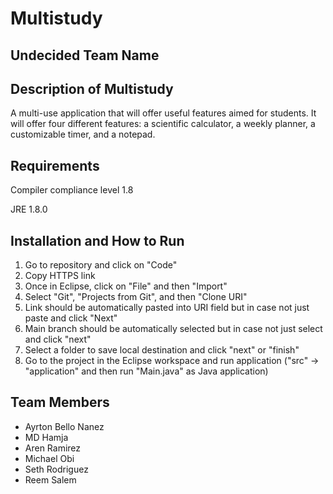 <h1>Multistudy</h1>

<h2>Undecided Team Name</h2>

<h2>Description of Multistudy</h2>
A multi-use application that will offer useful features aimed for students. It will offer four different 
features: a scientific calculator, a weekly planner, a customizable timer, and a notepad. 

<h2>Requirements</h2>
Compiler compliance level 1.8  

JRE 1.8.0

<h2>Installation and How to Run</h2>

1. Go to repository and click on "Code"
2. Copy HTTPS link
3. Once in Eclipse, click on "File" and then "Import"
4. Select "Git", "Projects from Git", and then "Clone URI"
5. Link should be automatically pasted into URI field but in case not just paste and click "Next"
6. Main branch should be automatically selected but in case not just select and click "next"
7. Select a folder to save local destination and click "next" or "finish"
8. Go to the project in the Eclipse workspace and run application ("src" -> "application" and then run "Main.java" as Java application)

<h2>Team Members</h2>

- Ayrton Bello Nanez
- MD Hamja
- Aren Ramirez
- Michael Obi
- Seth Rodriguez 
- Reem Salem

